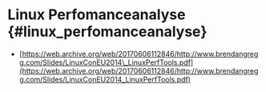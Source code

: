 # Linux Perfomanceanalyse {#linux_perfomanceanalyse}



* [https://web.archive.org/web/20170606112846/http://www.brendangregg.com/Slides/LinuxConEU2014\_LinuxPerfTools.pdf](https://web.archive.org/web/20170606112846/http://www.brendangregg.com/Slides/LinuxConEU2014_LinuxPerfTools.pdf)




